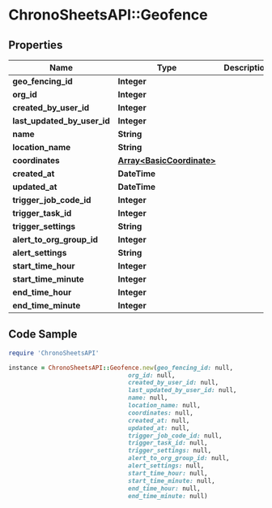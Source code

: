 # ChronoSheetsAPI::Geofence

## Properties

Name | Type | Description | Notes
------------ | ------------- | ------------- | -------------
**geo_fencing_id** | **Integer** |  | [optional] 
**org_id** | **Integer** |  | [optional] 
**created_by_user_id** | **Integer** |  | [optional] 
**last_updated_by_user_id** | **Integer** |  | [optional] 
**name** | **String** |  | [optional] 
**location_name** | **String** |  | [optional] 
**coordinates** | [**Array&lt;BasicCoordinate&gt;**](BasicCoordinate.md) |  | [optional] 
**created_at** | **DateTime** |  | [optional] 
**updated_at** | **DateTime** |  | [optional] 
**trigger_job_code_id** | **Integer** |  | [optional] 
**trigger_task_id** | **Integer** |  | [optional] 
**trigger_settings** | **String** |  | [optional] 
**alert_to_org_group_id** | **Integer** |  | [optional] 
**alert_settings** | **String** |  | [optional] 
**start_time_hour** | **Integer** |  | [optional] 
**start_time_minute** | **Integer** |  | [optional] 
**end_time_hour** | **Integer** |  | [optional] 
**end_time_minute** | **Integer** |  | [optional] 

## Code Sample

```ruby
require 'ChronoSheetsAPI'

instance = ChronoSheetsAPI::Geofence.new(geo_fencing_id: null,
                                 org_id: null,
                                 created_by_user_id: null,
                                 last_updated_by_user_id: null,
                                 name: null,
                                 location_name: null,
                                 coordinates: null,
                                 created_at: null,
                                 updated_at: null,
                                 trigger_job_code_id: null,
                                 trigger_task_id: null,
                                 trigger_settings: null,
                                 alert_to_org_group_id: null,
                                 alert_settings: null,
                                 start_time_hour: null,
                                 start_time_minute: null,
                                 end_time_hour: null,
                                 end_time_minute: null)
```


